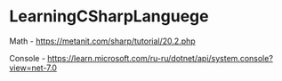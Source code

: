 # LearningCSharpLanguege

Math - https://metanit.com/sharp/tutorial/20.2.php

Console - https://learn.microsoft.com/ru-ru/dotnet/api/system.console?view=net-7.0

